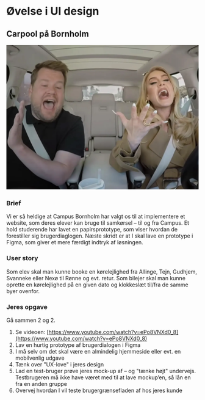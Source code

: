 # Øvelse i UI design

## Carpool på Bornholm

![Carpool](./images/carpool.webp)

### Brief

Vi er så heldige at Campus
Bornholm har valgt os til at
implementere et website, som
deres elever kan bruge til
samkørsel – til og fra Campus. Et
hold studerende har lavet en
papirsprototype, som viser hvordan
de forestiller sig brugerdiaglogen.
Næste skridt er at I skal lave en
prototype i Figma, som giver et
mere færdigt indtryk af løsningen.

### User story

Som elev skal man kunne booke
en kørelejlighed fra Allinge,
Tejn, Gudhjem, Svanneke eller
Nexø til Rønne og evt. retur.
Som bilejer skal man kunne
oprette en kørelejlighed på en
given dato og klokkeslæt til/fra
de samme byer ovenfor.

### Jeres opgave

Gå sammen 2 og 2.

1. Se videoen: [https://www.youtube.com/watch?v=ePo8VNXd0_8](https://www.youtube.com/watch?v=ePo8VNXd0_8)
2. Lav en hurtig prototype af brugerdialogen i Figma
3. I må selv om det skal være en almindelig hjemmeside eller evt. en
mobilvenlig udgave
4. Tænk over "UX-love" i jeres design
5. Lad en test-bruger prøve jeres mock-up af – og "tænke højt" undervejs.
Testbrugeren må ikke have været med til at lave mockup’en, så lån en
fra en anden gruppe
6. Overvej hvordan I vil teste brugergrænsefladen af hos jeres kunde
